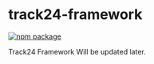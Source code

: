 # track24-framework

[![npm package][npm-badge]][npm]

Track24 Framework
Will be updated later.

[npm-badge]: https://img.shields.io/npm/v/npm-package.png?style=flat-square
[npm]: https://www.npmjs.org/package/npm-package